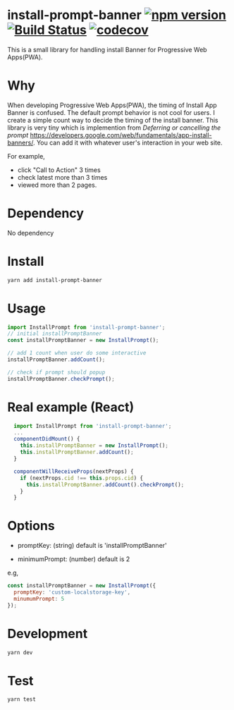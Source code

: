 # install-prompt-banner [![npm version](https://badge.fury.io/js/install-prompt-banner.svg)](https://badge.fury.io/js/install-prompt-banner) [![Build Status](https://api.travis-ci.org/blackbing/install-prompt-banner.svg?branch=master)](https://travis-ci.org/blackbing/install-prompt-banner) [![codecov](https://codecov.io/gh/blackbing/install-prompt-banner/branch/master/graph/badge.svg)](https://codecov.io/gh/blackbing/install-prompt-banner)

This is a small library for handling install Banner for Progressive Web Apps(PWA).

# Why

When developing Progressive Web Apps(PWA), the timing of Install App Banner is confused. The default prompt behavior is not cool for users. I create a simple count way to decide the timing of the install banner. This library is very tiny which is implemention from *Deferring or cancelling the prompt* <https://developers.google.com/web/fundamentals/app-install-banners/>. You can add it with whatever user's interaction in your web site.

For example,

* click "Call to Action" 3 times
* check latest more than 3 times
* viewed more than 2 pages.

# Dependency

No dependency

# Install

``` sh
yarn add install-prompt-banner
```

# Usage

``` js
import InstallPrompt from 'install-prompt-banner';
// initial installPromptBanner
const installPromptBanner = new InstallPrompt();

// add 1 count when user do some interactive
installPromptBanner.addCount();

// check if prompt should popup
installPromptBanner.checkPrompt();
```

# Real example (React)

``` js
  import InstallPrompt from 'install-prompt-banner';
  ...
  componentDidMount() {
    this.installPromptBanner = new InstallPrompt();
    this.installPromptBanner.addCount();
  }

  componentWillReceiveProps(nextProps) {
    if (nextProps.cid !== this.props.cid) {
      this.installPromptBanner.addCount().checkPrompt();
    }
  }

```

# Options

* promptKey: (string) default is 'installPromptBanner'

* minimumPrompt: (number) default is 2



e.g,

``` js
const installPromptBanner = new InstallPrompt({
  promptKey: 'custom-localstorage-key',
  minumumPrompt: 5
});
```

# Development

``` sh
yarn dev
```

# Test

``` sh
yarn test
```




